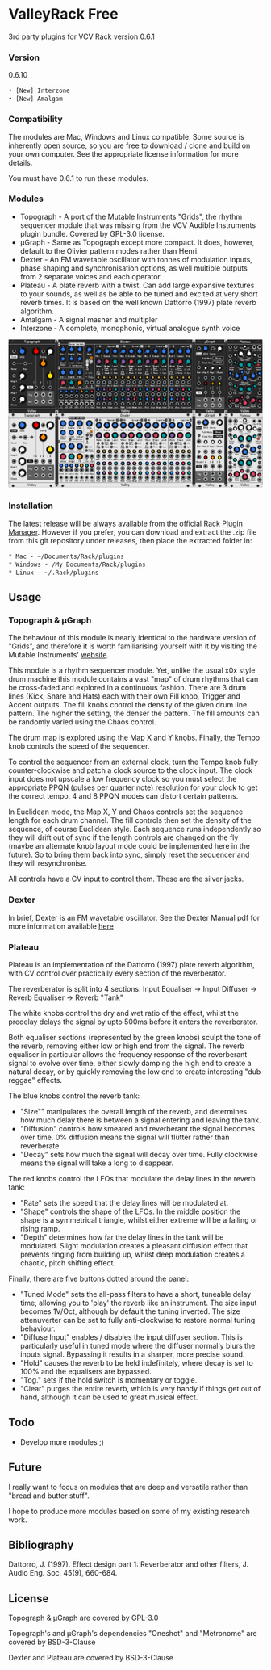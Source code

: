 # ValleyRack Free

3rd party plugins for VCV Rack version 0.6.1

### Version

0.6.10

    • [New] Interzone
    • [New] Amalgam

### Compatibility

The modules are Mac, Windows and Linux compatible. Some source is inherently open source, so you are free to download / clone and build on your own computer. See the appropriate license information for more details.

You must have 0.6.1 to run these modules.

### Modules

* Topograph - A port of the Mutable Instruments "Grids", the rhythm sequencer module that was missing from the VCV Audible Instruments plugin bundle. Covered by GPL-3.0 license.
* µGraph - Same as Topograph except more compact. It does, however, default to the Olivier pattern modes rather than Henri.
* Dexter - An FM wavetable oscillator with tonnes of modulation inputs, phase shaping and synchronisation options, as well multiple outputs from 2 separate voices and each operator.
* Plateau - A plate reverb with a twist. Can add large expansive textures to your
sounds, as well as be able to be tuned and excited at very short reverb times. It is based on the
well known Dattorro (1997) plate reverb algorithm.
* Amalgam - A signal masher and multipler
* Interzone - A complete, monophonic, virtual analogue synth voice

![Valley](./ValleyImg.png)

### Installation
The latest release will be always available from the official Rack [Plugin Manager](https://vcvrack.com/plugins.html). However if you prefer, you can download and extract the .zip file from this git repository under releases, then place the extracted folder in:

    * Mac - ~/Documents/Rack/plugins
    * Windows - /My Documents/Rack/plugins
    * Linux - ~/.Rack/plugins

## Usage

### Topograph & µGraph

The behaviour of this module is nearly identical to the hardware version of "Grids", and therefore it is worth familiarising yourself with it by visiting the Mutable Instruments' [website](https://mutable-instruments.net/modules/grids/).

This module is a rhythm sequencer module. Yet, unlike the usual x0x style drum machine this module contains a vast "map" of drum rhythms that can be cross-faded and explored in a continuous fashion. There are 3 drum lines (Kick, Snare and Hats) each with their own Fill knob, Trigger and Accent outputs. The fill knobs control the density of the given drum line pattern. The higher the setting, the denser the pattern. The fill amounts can be randomly varied using the Chaos control.

The drum map is explored using the Map X and Y knobs. Finally, the Tempo knob controls the speed of the sequencer.

To control the sequencer from an external clock, turn the Tempo knob fully counter-clockwise and patch a clock source to the clock input. The clock input does not upscale a low frequency clock so you must select the appropriate PPQN (pulses per quarter note) resolution for your clock to get the correct tempo. 4 and 8 PPQN modes can distort certain patterns.

In Euclidean mode, the Map X, Y and Chaos controls set the sequence length for each drum channel. The fill controls then set the density of the sequence, of course Euclidean style. Each sequence runs independently so they will drift out of sync if the length controls are changed on the fly (maybe an alternate knob layout mode could be implemented here in the future). So to bring them back into sync, simply reset the sequencer and they will resynchronise.

All controls have a CV input to control them. These are the silver jacks.

### Dexter

In brief, Dexter is an FM wavetable oscillator. See the Dexter Manual pdf for more information available [here](https://github.com/ValleyAudio/ValleyRackFree/files/1887925/DexterManual.pdf)

### Plateau

Plateau is an implementation of the Dattorro (1997) plate reverb algorithm, with CV control over practically every section of the reverberator.

The reverberator is split into 4 sections:
    Input Equaliser -> Input Diffuser -> Reverb Equaliser -> Reverb "Tank"

The white knobs control the dry and wet ratio of the effect, whilst the predelay delays the signal by upto 500ms before it enters the reverberator.

Both equaliser sections (represented by the green knobs) sculpt the tone of the reverb, removing either low or high end from the signal. The reverb equaliser in particular allows the frequency response of the reverberant signal to evolve over time, either slowly damping the high end to create a natural decay, or by quickly removing the low end to create interesting "dub reggae" effects.

The blue knobs control the reverb tank:
* "Size"" manipulates the overall length of the reverb, and determines how much delay there is between a signal entering and leaving the tank.
* "Diffusion" controls how smeared and reverberant the signal becomes over time. 0% diffusion means the signal will flutter rather than reverberate.
* "Decay" sets how much the signal will decay over time. Fully clockwise means the signal will take a long to disappear.

The red knobs control the LFOs that modulate the delay lines in the reverb tank:
* "Rate" sets the speed that the delay lines will be modulated at.
* "Shape" controls the shape of the LFOs. In the middle position the shape is a symmetrical triangle, whilst either extreme will be a falling or rising ramp.
* "Depth" determines how far the delay lines in the tank will be modulated. Slight modulation creates a pleasant diffusion effect that prevents ringing from building up, whilst deep modulation creates a chaotic, pitch shifting effect.

Finally, there are five buttons dotted around the panel:
* "Tuned Mode" sets the all-pass filters to have a short, tuneable delay time, allowing you to 'play' the reverb like an instrument. The size input becomes 1V/Oct, although by default the tuning inverted. The size attenuverter can be set to fully anti-clockwise to restore normal tuning behaviour.
* "Diffuse Input" enables / disables the input diffuser section. This is particularly useful in tuned mode where the diffuser normally blurs the inputs signal. Bypassing it results in a sharper, more precise sound.
* "Hold" causes the reverb to be held indefinitely, where decay is set to 100% and the equalisers are bypassed.
* "Tog." sets if the hold switch is momentary or toggle.
* "Clear" purges the entire reverb, which is very handy if things get out of hand, although it can be used to great musical effect.

## Todo
* Develop more modules ;)

## Future

I really want to focus on modules that are deep and versatile rather than "bread and butter stuff".

I hope to produce more modules based on some of my existing research work.

## Bibliography

Dattorro, J. (1997). Effect design part 1: Reverberator and other filters, J. Audio Eng. Soc, 45(9), 660-684.

## License

Topograph & µGraph are covered by GPL-3.0

Topograph's and µGraph's dependencies "Oneshot" and "Metronome" are covered by BSD-3-Clause

Dexter and Plateau are covered by BSD-3-Clause
